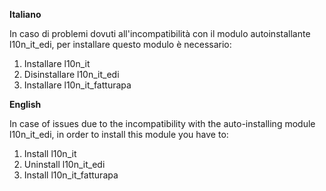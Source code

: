 **Italiano**

In caso di problemi dovuti all'incompatibilità con il modulo autoinstallante
l10n_it_edi, per installare questo modulo è necessario:

1.  Installare l10n_it
2.  Disinstallare l10n_it_edi
3.  Installare l10n_it_fatturapa

**English**

In case of issues due to the incompatibility with the auto-installing module
l10n_it_edi, in order to install this module you have to:

1.  Install l10n_it
2.  Uninstall l10n_it_edi
3.  Install l10n_it_fatturapa
